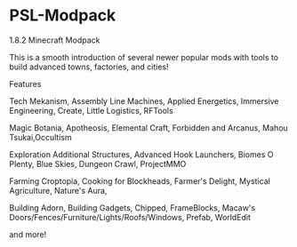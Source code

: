 # PSL-Modpack
1.8.2 Minecraft Modpack

This is a smooth introduction of several newer popular mods with tools to build advanced towns, factories, and cities!

 

Features

Tech
Mekanism, Assembly Line Machines, Applied Energetics, Immersive Engineering, Create, Little Logistics, RFTools

Magic 
Botania, Apotheosis, Elemental Craft, Forbidden and Arcanus, Mahou Tsukai,Occultism

Exploration
Additional Structures, Advanced Hook Launchers, Biomes O Plenty, Blue Skies, Dungeon Crawl, ProjectMMO

Farming 
Croptopia, Cooking for Blockheads, Farmer's Delight, Mystical Agriculture, Nature's Aura, 

Building
Adorn, Building Gadgets, Chipped, FrameBlocks, Macaw's Doors/Fences/Furniture/Lights/Roofs/Windows, Prefab,  WorldEdit

and more!

